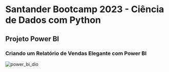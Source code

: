 # Santander Bootcamp 2023 - Ciência de Dados com Python

## Projeto Power BI
### Criando um Relatório de Vendas Elegante com Power BI

![power_bi_dio](https://github.com/ribeiropvb/Santander_bootcamp_powerbi/assets/65306388/e36bd86c-4ab8-4da9-86bd-a4234b2eb2d9)

